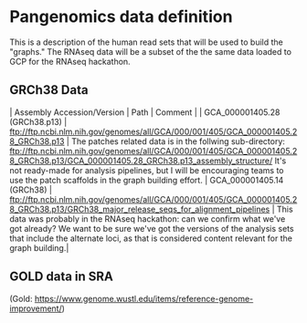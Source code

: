 # Pangenomics data definition

This is a description of the human read sets that will be used to build the "graphs." The RNAseq data will be a subset of the the same data loaded to GCP for the RNAseq hackathon. 

## GRCh38 Data


| Assembly Accession/Version | Path | Comment |
| GCA_000001405.28 (GRCh38.p13)
| ftp://ftp.ncbi.nlm.nih.gov/genomes/all/GCA/000/001/405/GCA_000001405.28_GRCh38.p13
| The patches related data is in the follwing sub-directory: ftp://ftp.ncbi.nlm.nih.gov/genomes/all/GCA/000/001/405/GCA_000001405.28_GRCh38.p13/GCA_000001405.28_GRCh38.p13_assembly_structure/
It's not ready-made for analysis pipelines, but I will be encouraging teams to use the patch scaffolds in the graph building effort.
| GCA_000001405.14 (GRCh38)
| ftp://ftp.ncbi.nlm.nih.gov/genomes/all/GCA/000/001/405/GCA_000001405.28_GRCh38.p13/GRCh38_major_release_seqs_for_alignment_pipelines 
| This data was probably in the RNAseq hackathon: can we confirm what we've got already?
We want to be sure we've got the versions of the analysis sets that include the alternate loci, as that is considered content relevant for the graph building.|

## GOLD data in SRA
(Gold: https://www.genome.wustl.edu/items/reference-genome-improvement/)
